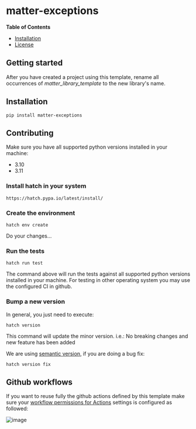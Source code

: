 # matter-exceptions

**Table of Contents**

- [Installation](#installation)
- [License](#license)

## Getting started

After you have created a project using this template, rename all occurrences of *matter_library_template*
to the new library's name.

## Installation

```console
pip install matter-exceptions
```

## Contributing

Make sure you have all supported python versions installed in your machine:

* 3.10
* 3.11

### Install hatch in your system

```https://hatch.pypa.io/latest/install/```

### Create the environment

```console
hatch env create
```

Do your changes...

### Run the tests

```console
hatch run test
```

The command above will run the tests against all supported python versions
installed in your machine. For testing in other operating system you may use the
configured CI in github. 

### Bump a new version

In general, you just need to execute:

```console
hatch version
```

This command will update the minor version. i.e.:
No breaking changes and new feature has been added

We are using [semantic version](https://semver.org/), if you are doing a bug fix:

```console
hatch version fix
```

## Github workflows

If you want to reuse fully the github actions defined by this template make sure your [workflow permissions for Actions](../../settings/actions) settings is configured as followed: 


![image](https://user-images.githubusercontent.com/349498/227478670-37eed4c1-151a-4bd7-8e97-ed3395047942.png)

